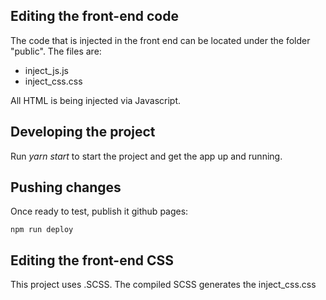 ## Editing the front-end code

The code that is injected in the front end can be located under the folder "public". The files are:

- inject_js.js
- inject_css.css

All HTML is being injected via Javascript.

## Developing the project

Run _yarn start_ to start the project and get the app up and running.

## Pushing changes

Once ready to test, publish it github pages:

`npm run deploy`

## Editing the front-end CSS

This project uses .SCSS. The compiled SCSS generates the inject_css.css
